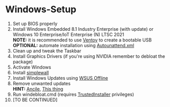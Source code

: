 # Windows-Setup

1. Set up BIOS properly
2. Install Windows Embedded 8.1 Industry Enterprise (with update) or Windows 10 Enterprise/IoT Enterprise (N) LTSC 2021<br>**NOTE:** it is recommended to use [Ventoy](https://github.com/ventoy/Ventoy) to create a bootable USB<br>**OPTIONAL:** automate installation using [Autounattend.xml](https://docs.microsoft.com/en-us/windows-hardware/manufacture/desktop/automate-windows-setup)
3. Clean up and tweak the Taskbar
4. Install Graphics Drivers (if you're using NVIDIA remember to debloat the package)
5. Activate Windows
6. Install [simplewall](https://github.com/henrypp/simplewall)
7. Install Windows Updates using [WSUS Offline](https://www.wsusoffline.net)
8. Remove unwanted updates<br>**HINT:** [Ancile](https://bitbucket.org/ancile_development/ancile/downloads), [This thing](https://gist.github.com/kulbakin/4e1cf9fd40e950886dde)
9. Run windebloat.cmd (requires [TrustedInstaller](https://github.com/mspaintmsi/superUser) privileges)
10. [TO BE CONTINUED]
